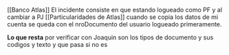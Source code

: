 [[Banco Atlas]] 
El incidente consiste en que estando logueado como PF y al cambiar a PJ  [[Particularidades de Atlas]] cuando se copia los datos de mi cuenta se queda con el nroDocumento del usuario logueado primeramente.

**Lo que resta** por verificar con Joaquin son los tipos de documento y sus codigos y texto y que pasa si no es 